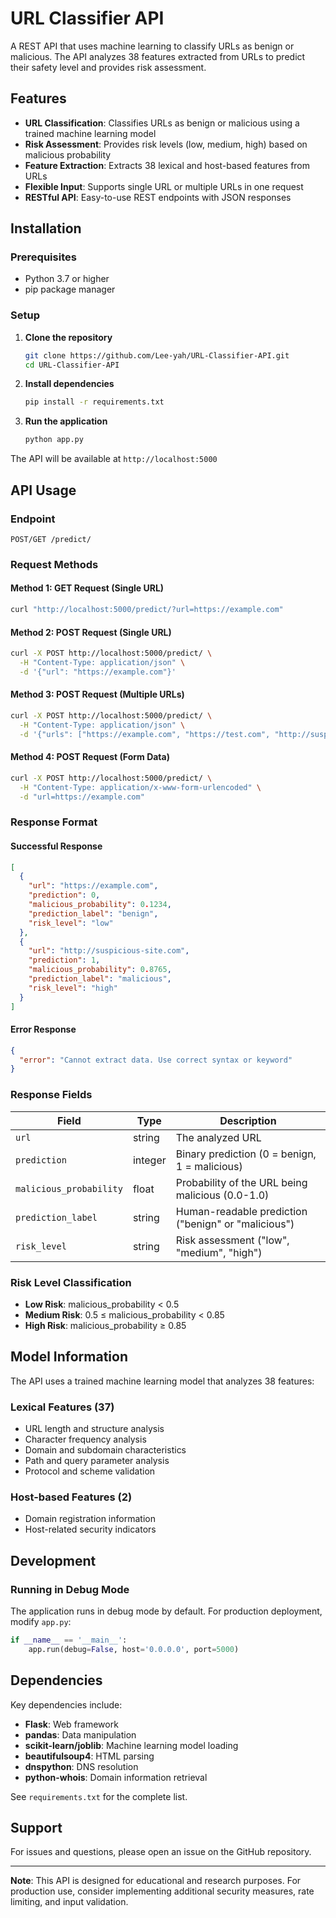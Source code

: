 # URL Classifier API

A REST API that uses machine learning to classify URLs as benign or malicious. The API analyzes 38 features extracted from URLs to predict their safety level and provides risk assessment.

## Features

- **URL Classification**: Classifies URLs as benign or malicious using a trained machine learning model
- **Risk Assessment**: Provides risk levels (low, medium, high) based on malicious probability
- **Feature Extraction**: Extracts 38 lexical and host-based features from URLs
- **Flexible Input**: Supports single URL or multiple URLs in one request
- **RESTful API**: Easy-to-use REST endpoints with JSON responses

## Installation

### Prerequisites

- Python 3.7 or higher
- pip package manager

### Setup

1. **Clone the repository**
   ```bash
   git clone https://github.com/Lee-yah/URL-Classifier-API.git
   cd URL-Classifier-API
   ```

2. **Install dependencies**
   ```bash
   pip install -r requirements.txt
   ```

3. **Run the application**
   ```bash
   python app.py
   ```

The API will be available at `http://localhost:5000`

## API Usage

### Endpoint

```
POST/GET /predict/
```

### Request Methods

#### Method 1: GET Request (Single URL)
```bash
curl "http://localhost:5000/predict/?url=https://example.com"
```

#### Method 2: POST Request (Single URL)
```bash
curl -X POST http://localhost:5000/predict/ \
  -H "Content-Type: application/json" \
  -d '{"url": "https://example.com"}'
```

#### Method 3: POST Request (Multiple URLs)
```bash
curl -X POST http://localhost:5000/predict/ \
  -H "Content-Type: application/json" \
  -d '{"urls": ["https://example.com", "https://test.com", "http://suspicious-site.com"]}'
```

#### Method 4: POST Request (Form Data)
```bash
curl -X POST http://localhost:5000/predict/ \
  -H "Content-Type: application/x-www-form-urlencoded" \
  -d "url=https://example.com"
```

### Response Format

#### Successful Response

```json
[
  {
    "url": "https://example.com",
    "prediction": 0,
    "malicious_probability": 0.1234,
    "prediction_label": "benign",
    "risk_level": "low"
  },
  {
    "url": "http://suspicious-site.com",
    "prediction": 1,
    "malicious_probability": 0.8765,
    "prediction_label": "malicious",
    "risk_level": "high"
  }
]
```

#### Error Response

```json
{
  "error": "Cannot extract data. Use correct syntax or keyword"
}
```

### Response Fields

| Field | Type | Description |
|-------|------|-------------|
| `url` | string | The analyzed URL |
| `prediction` | integer | Binary prediction (0 = benign, 1 = malicious) |
| `malicious_probability` | float | Probability of the URL being malicious (0.0-1.0) |
| `prediction_label` | string | Human-readable prediction ("benign" or "malicious") |
| `risk_level` | string | Risk assessment ("low", "medium", "high") |

### Risk Level Classification

- **Low Risk**: malicious_probability < 0.5
- **Medium Risk**: 0.5 ≤ malicious_probability < 0.85
- **High Risk**: malicious_probability ≥ 0.85

## Model Information

The API uses a trained machine learning model that analyzes 38 features:

### Lexical Features (37)
- URL length and structure analysis
- Character frequency analysis
- Domain and subdomain characteristics
- Path and query parameter analysis
- Protocol and scheme validation

### Host-based Features (2)
- Domain registration information
- Host-related security indicators

## Development

### Running in Debug Mode

The application runs in debug mode by default. For production deployment, modify `app.py`:

```python
if __name__ == '__main__':
    app.run(debug=False, host='0.0.0.0', port=5000)
```

## Dependencies

Key dependencies include:
- **Flask**: Web framework
- **pandas**: Data manipulation
- **scikit-learn/joblib**: Machine learning model loading
- **beautifulsoup4**: HTML parsing
- **dnspython**: DNS resolution
- **python-whois**: Domain information retrieval

See `requirements.txt` for the complete list.

## Support

For issues and questions, please open an issue on the GitHub repository.

---

**Note**: This API is designed for educational and research purposes. For production use, consider implementing additional security measures, rate limiting, and input validation.
